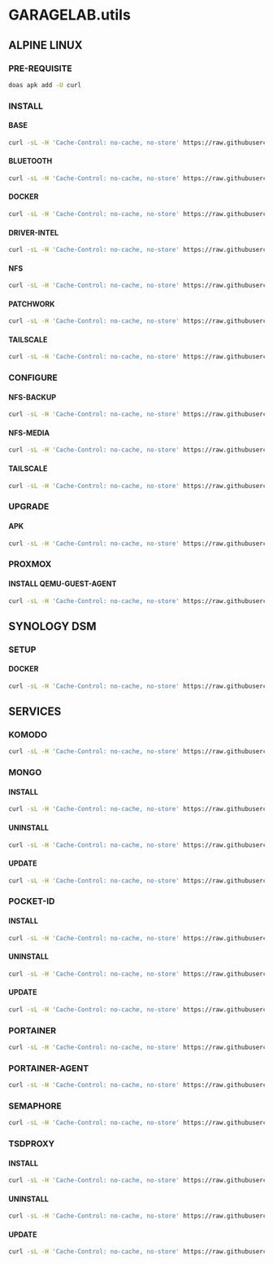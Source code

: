 # GARAGELAB.utils

## ALPINE LINUX

### PRE-REQUISITE

```bash
doas apk add -U curl
```

### INSTALL

#### BASE

```bash
curl -sL -H 'Cache-Control: no-cache, no-store' https://raw.githubusercontent.com/chadwagoner/GARAGELAB.utils/main/alpine-linux/install-base.sh | sh
```

#### BLUETOOTH

```bash
curl -sL -H 'Cache-Control: no-cache, no-store' https://raw.githubusercontent.com/chadwagoner/GARAGELAB.utils/main/alpine-linux/install-bluetooth.sh | sh
```

#### DOCKER

```bash
curl -sL -H 'Cache-Control: no-cache, no-store' https://raw.githubusercontent.com/chadwagoner/GARAGELAB.utils/main/alpine-linux/install-docker.sh | sh
```

#### DRIVER-INTEL

```bash
curl -sL -H 'Cache-Control: no-cache, no-store' https://raw.githubusercontent.com/chadwagoner/GARAGELAB.utils/main/alpine-linux/install-driver-intel.sh | sh
```

#### NFS

```bash
curl -sL -H 'Cache-Control: no-cache, no-store' https://raw.githubusercontent.com/chadwagoner/GARAGELAB.utils/main/alpine-linux/install-nfs.sh | sh
```

#### PATCHWORK

```bash
curl -sL -H 'Cache-Control: no-cache, no-store' https://raw.githubusercontent.com/chadwagoner/GARAGELAB.utils/main/alpine-linux/install-patchwork.sh | sh
```

#### TAILSCALE

```bash
curl -sL -H 'Cache-Control: no-cache, no-store' https://raw.githubusercontent.com/chadwagoner/GARAGELAB.utils/main/alpine-linux/install-tailscale.sh | sh
```

### CONFIGURE

#### NFS-BACKUP

```bash
curl -sL -H 'Cache-Control: no-cache, no-store' https://raw.githubusercontent.com/chadwagoner/GARAGELAB.utils/main/alpine-linux/configure-nfs-backup.sh | sh
```

#### NFS-MEDIA

```bash
curl -sL -H 'Cache-Control: no-cache, no-store' https://raw.githubusercontent.com/chadwagoner/GARAGELAB.utils/main/alpine-linux/configure-nfs-media.sh | sh
```

#### TAILSCALE

```bash
curl -sL -H 'Cache-Control: no-cache, no-store' https://raw.githubusercontent.com/chadwagoner/GARAGELAB.utils/main/alpine-linux/configure-tailscale.sh | sh
```

### UPGRADE

#### APK

```bash
curl -sL -H 'Cache-Control: no-cache, no-store' https://raw.githubusercontent.com/chadwagoner/GARAGELAB.utils/main/alpine-linux/upgrade-apk.sh | sh
```

### PROXMOX

#### INSTALL QEMU-GUEST-AGENT

```bash
curl -sL -H 'Cache-Control: no-cache, no-store' https://raw.githubusercontent.com/chadwagoner/GARAGELAB.utils/main/alpine-linux/proxmox-install-qemu-guest-agent.sh | sh
```

## SYNOLOGY DSM

### SETUP

#### DOCKER

```bash
curl -sL -H 'Cache-Control: no-cache, no-store' https://raw.githubusercontent.com/chadwagoner/GARAGELAB.utils/main/dsm/setup-docker.sh | sh
```

## SERVICES

### KOMODO

```bash
curl -sL -H 'Cache-Control: no-cache, no-store' https://raw.githubusercontent.com/chadwagoner/GARAGELAB.utils/main/docker/komodo/install.sh | sh
```

### MONGO

#### INSTALL

```bash
curl -sL -H 'Cache-Control: no-cache, no-store' https://raw.githubusercontent.com/chadwagoner/GARAGELAB.utils/main/docker/mongo/install.sh | sh
```

#### UNINSTALL

```bash
curl -sL -H 'Cache-Control: no-cache, no-store' https://raw.githubusercontent.com/chadwagoner/GARAGELAB.utils/main/docker/mongo/uninstall.sh | sh
```

#### UPDATE

```bash
curl -sL -H 'Cache-Control: no-cache, no-store' https://raw.githubusercontent.com/chadwagoner/GARAGELAB.utils/main/docker/mongo/update.sh | sh
```

### POCKET-ID

#### INSTALL

```bash
curl -sL -H 'Cache-Control: no-cache, no-store' https://raw.githubusercontent.com/chadwagoner/GARAGELAB.utils/main/docker/pocket-id/install.sh | sh
```

#### UNINSTALL

```bash
curl -sL -H 'Cache-Control: no-cache, no-store' https://raw.githubusercontent.com/chadwagoner/GARAGELAB.utils/main/docker/pocket-id/uninstall.sh | sh
```

#### UPDATE

```bash
curl -sL -H 'Cache-Control: no-cache, no-store' https://raw.githubusercontent.com/chadwagoner/GARAGELAB.utils/main/docker/pocket-id/update.sh | sh
```

### PORTAINER

```bash
curl -sL -H 'Cache-Control: no-cache, no-store' https://raw.githubusercontent.com/chadwagoner/GARAGELAB.utils/main/docker/portainer/install.sh | sh
```

### PORTAINER-AGENT

```bash
curl -sL -H 'Cache-Control: no-cache, no-store' https://raw.githubusercontent.com/chadwagoner/GARAGELAB.utils/main/docker/portainer-agent/install.sh | sh
```

### SEMAPHORE

```bash
curl -sL -H 'Cache-Control: no-cache, no-store' https://raw.githubusercontent.com/chadwagoner/GARAGELAB.utils/main/docker/semaphore/install.sh | sh
```

### TSDPROXY

#### INSTALL

```bash
curl -sL -H 'Cache-Control: no-cache, no-store' https://raw.githubusercontent.com/chadwagoner/GARAGELAB.utils/main/docker/tsdproxy/install.sh | sh
```

#### UNINSTALL

```bash
curl -sL -H 'Cache-Control: no-cache, no-store' https://raw.githubusercontent.com/chadwagoner/GARAGELAB.utils/main/docker/tsdproxy/uninstall.sh | sh
```

#### UPDATE

```bash
curl -sL -H 'Cache-Control: no-cache, no-store' https://raw.githubusercontent.com/chadwagoner/GARAGELAB.utils/main/docker/tsdproxy/update.sh | sh
```
